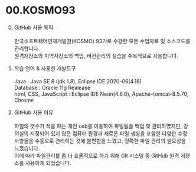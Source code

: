 # 00.KOSMO93
  0. GitHub 사용 목적 <br><br>
    한국소프트웨어인재개발원(KOSMO) 93기로 수강한 모든 수업자료 및 소스코드를 관리합니다. <br>
    원격저장소와 지역저장소의 백업, 버전관리의 실습을 주목적으로 사용합니다. <br>

  1. 학습 언어 & 사용한 개발도구 <br><br>
     Java : Java SE 8 (jdk 1.8), Eclipse IDE 2020-06(4.16) <br>
     Database : Oracle 11g Realease <br>
     html, CSS, JavaScript : Eclipse IDE Neon(4.6.0), Apache-tomcat-8.5.70, Chrome <br>
     
  2. GitHub 사용 이유 <br><br>
     파일의 갯수가 적을 때는 개인 usb를 이용하여 파일들을 백업 및 관리하였지만, 강의실의 지정되어 있지 않은 컴퓨터 환경과 새로운 파일 생성을 포함한 다양한 수정사항들을 수동으로 관리하는 것에 불편함을 느꼈고, 정확한 파일 관리의 필요성을 느꼈습니다. <br>
     이에 따라 파일관리를 좀 더 효율적으로 하기 위해 Git 시스템 중 GitHub 원격 저장소를 사용하게 되었습니다. <br>
<br>

